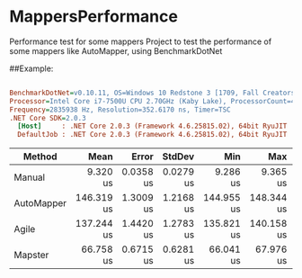 # MappersPerformance
Performance test for some mappers
Project to test the performance of some mappers like AutoMapper, using BenchmarkDotNet

##Example:

``` ini

BenchmarkDotNet=v0.10.11, OS=Windows 10 Redstone 3 [1709, Fall Creators Update] (10.0.16299.125)
Processor=Intel Core i7-7500U CPU 2.70GHz (Kaby Lake), ProcessorCount=4
Frequency=2835938 Hz, Resolution=352.6170 ns, Timer=TSC
.NET Core SDK=2.0.3
  [Host]     : .NET Core 2.0.3 (Framework 4.6.25815.02), 64bit RyuJIT
  DefaultJob : .NET Core 2.0.3 (Framework 4.6.25815.02), 64bit RyuJIT


```
|     Method |       Mean |     Error |    StdDev |        Min |        Max |     Median | Rank |
|----------- |-----------:|----------:|----------:|-----------:|-----------:|-----------:|-----:|
|     Manual |   9.320 us | 0.0358 us | 0.0279 us |   9.286 us |   9.365 us |   9.316 us |    1 |
| AutoMapper | 146.319 us | 1.3009 us | 1.2168 us | 144.955 us | 148.344 us | 145.859 us |    4 |
|      Agile | 137.244 us | 1.4420 us | 1.2783 us | 135.821 us | 140.158 us | 136.955 us |    3 |
|    Mapster |  66.758 us | 0.6715 us | 0.6281 us |  66.041 us |  67.976 us |  66.464 us |    2 |